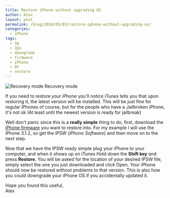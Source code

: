 ```yaml
---
title: Restore iPhone without upgrading OS
author: Alex
layout: post
permalink: /blog/2010/05/03/restore-iphone-without-upgrading-os/
categories:
  - iPhone
tags:
  - 3g
  - 3gs
  - downgrade
  - firmware
  - iPhone
  - OS
  - restore
--- 
```


![Recovery mode][1]
Recovery mode

If you need to restore your iPhone you\'ll notice iTunes tells you that upon restoring it, the latest version will be installed. This will be just fine for regular iPhones of course, but for the people who have a Jailbroken iPhone, it\'s not ok (At least until the newest version is ready for jailbreak)

 [1]: http://www.iphoneheat.com/wp-content/uploads/2009/06/iphone-recovery-mode-2.jpg "Recovery mode"

Well don\'t panic since this is a **really simple** thing to do, first, download the [iPhone firmware][2] you want to restore into. For my example I will use the iPhone 3.1.2, so get the IPSW (*iPhone Software*) and then move on to the next step.

 [2]: http://www.quickpwn.com/2009/10/jailbreak-and-unlock-iphone-3-1-2.html

Now that we have the IPSW ready simple plug your iPhone to your computer, and when it shows up on iTunes Hold down the **Shift key** and press **Restore.** You will be asked for the location of your desired IPSW file, simply select the one you just downloaded and click Open. Your iPhone should now be restored without problems to that version. This is also how you could downgrade your iPhone OS if you accidentally updated it.

Hope you found this useful,  
Alex
